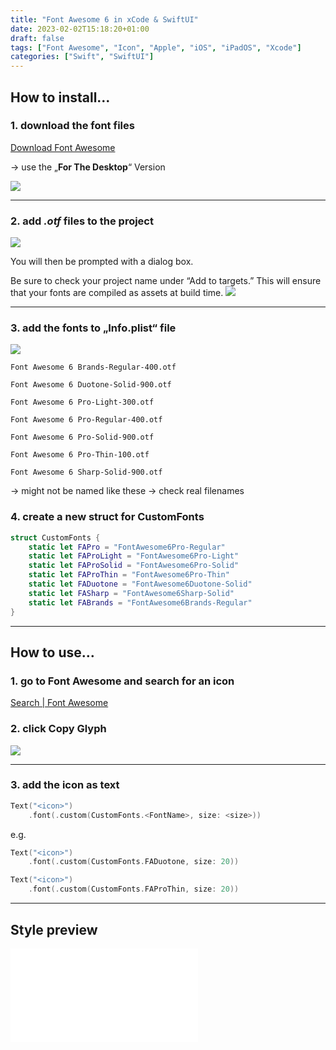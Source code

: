 ```yaml
---
title: "Font Awesome 6 in xCode & SwiftUI"
date: 2023-02-02T15:18:20+01:00
draft: false
tags: ["Font Awesome", "Icon", "Apple", "iOS", "iPadOS", "Xcode"]
categories: ["Swift", "SwiftUI"]
---
```


## How to install…

### 1.  download the font files
[Download Font Awesome](https://fontawesome.com/download)

→ use the „**For The Desktop**“ Version

![](/FA/screenshot_fa_download.png)

----

### 2. add *.otf* files to the project

![](/FA/screenshot_fa_otfs.png)

You will then be prompted with a dialog box. 

Be sure to check your project name under “Add to targets.” 
This will ensure that your fonts are compiled as assets at build time.
![](/FA/screenshot_fa_addToTarget.png)

----

### 3. add the fonts to „Info.plist“ file

![](/FA/screenshot_fa_infoPlist.png)

```plaintext
Font Awesome 6 Brands-Regular-400.otf
```

```plaintext
Font Awesome 6 Duotone-Solid-900.otf
```

```plaintext
Font Awesome 6 Pro-Light-300.otf
```

```plaintext
Font Awesome 6 Pro-Regular-400.otf
```

```plaintext
Font Awesome 6 Pro-Solid-900.otf
```

```plaintext
Font Awesome 6 Pro-Thin-100.otf
```

```plaintext
Font Awesome 6 Sharp-Solid-900.otf
```

→ might not be named like these → check real filenames

### 4. create a new struct for **CustomFonts**

```swift
struct CustomFonts {
    static let FAPro = "FontAwesome6Pro-Regular"
    static let FAProLight = "FontAwesome6Pro-Light"
    static let FAProSolid = "FontAwesome6Pro-Solid"
    static let FAProThin = "FontAwesome6Pro-Thin"
    static let FADuotone = "FontAwesome6Duotone-Solid"
    static let FASharp = "FontAwesome6Sharp-Solid"
    static let FABrands = "FontAwesome6Brands-Regular"
}
```

----

## How to use…

### 1. go to Font Awesome and search for an icon

[Search | Font Awesome](https://fontawesome.com/search)

### 2. click Copy Glyph

![](/FA/screenshot_fa_glyph.png)

----

### 3. add the icon as text

```swift
Text("<icon>")
	.font(.custom(CustomFonts.<FontName>, size: <size>))
```

e.g.
```swift
Text("<icon>")
	.font(.custom(CustomFonts.FADuotone, size: 20))

Text("<icon>")
	.font(.custom(CustomFonts.FAProThin, size: 20))
```

----
## Style preview
![](/FA/style_prev.pdf)

